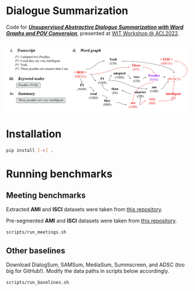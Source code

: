 # Dialogue Summarization

Code for [**_Unsupervised Abstractive Dialogue Summarization with Word Graphs and POV Conversion_**](https://aclanthology.org/2022.wit-1.1/), presented at [WIT Workshop @ ACL2022](https://megagon.ai/2nd-workshop-on-deriving-insights-from-user-generated-text-wit/).

<p align="center">
    <img src="overview.png" alt="overview" width="600"/>
</p>

# Installation
```bash
pip install [-e] .
```

# Running benchmarks

## Meeting benchmarks

Extracted **AMI** and **ISCI** datasets were taken from [this repository](https://github.com/xcfcode/meeting_summarization_dataset).

Pre-segmented **AMI** and **ISCI** datasets were taken from [this repository](https://bitbucket.org/dascim/acl2018_abssumm/src/master/).

```bash
scripts/run_meetings.sh
```

## Other baselines

Download DialogSum, SAMSum, MediaSum, Summscreen, and ADSC (too big for GitHub!). Modify the data paths in scripts below accordingly.

```bash
scripts/run_baselines.sh
```
